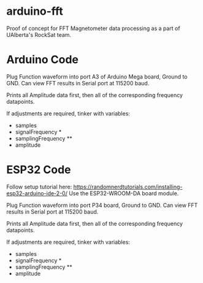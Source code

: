 # arduino-fft
Proof of concept for FFT Magnetometer data processing as a part of UAlberta's RockSat team. 


# Arduino Code
Plug Function waveform into port A3 of Arduino Mega board, Ground to GND. 
Can view FFT results in Serial port at 115200 baud. 

Prints all Amplitude data first, then all of the corresponding frequency datapoints. 

If adjustments are required, tinker with variables:
- samples
- signalFrequency *
- samplingFrequency **
- amplitude


# ESP32 Code
Follow setup tutorial here: https://randomnerdtutorials.com/installing-esp32-arduino-ide-2-0/
Use the ESP32-WROOM-DA board module.

Plug Function waveform into port P34 board, Ground to GND. 
Can view FFT results in Serial port at 115200 baud. 

Prints all Amplitude data first, then all of the corresponding frequency datapoints. 

If adjustments are required, tinker with variables:
- samples
- signalFrequency *
- samplingFrequency **
- amplitude
